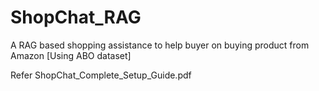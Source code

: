 # ShopChat_RAG
A RAG based shopping assistance to help buyer on buying product from Amazon [Using ABO dataset] 

Refer ShopChat_Complete_Setup_Guide.pdf
